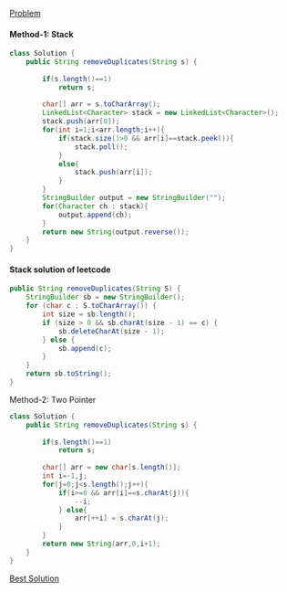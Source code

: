 [Problem](https://leetcode.com/problems/remove-all-adjacent-duplicates-in-string/)

#### Method-1: Stack
```java
class Solution {
    public String removeDuplicates(String s) {
        
        if(s.length()==1)
            return s;
        
        char[] arr = s.toCharArray();
        LinkedList<Character> stack = new LinkedList<Character>();
        stack.push(arr[0]);
        for(int i=1;i<arr.length;i++){
            if(stack.size()>0 && arr[i]==stack.peek()){
                stack.poll();
            }
            else{
                stack.push(arr[i]);
            }
        }
        StringBuilder output = new StringBuilder("");
        for(Character ch : stack){
            output.append(ch);
        }
        return new String(output.reverse());
    }
}
```
#### Stack solution of leetcode

```java
public String removeDuplicates(String S) {
    StringBuilder sb = new StringBuilder();
    for (char c : S.toCharArray()) {
        int size = sb.length();
        if (size > 0 && sb.charAt(size - 1) == c) {
            sb.deleteCharAt(size - 1);
        } else {
            sb.append(c);
        }
    }
    return sb.toString();
}
```

Method-2: Two Pointer
```java
class Solution {
    public String removeDuplicates(String s) {
        
        if(s.length()==1)
            return s;
        
        char[] arr = new char[s.length()];
        int i=-1,j;
        for(j=0;j<s.length();j++){
            if(i>=0 && arr[i]==s.charAt(j)){
                --i;
            } else{
                arr[++i] = s.charAt(j);
            }
        }
        return new String(arr,0,i+1);
    }
}
```

[Best Solution](https://leetcode.com/problems/remove-all-adjacent-duplicates-in-string/discuss/294893/JavaC%2B%2BPython-Two-Pointers-and-Stack-Solution)
